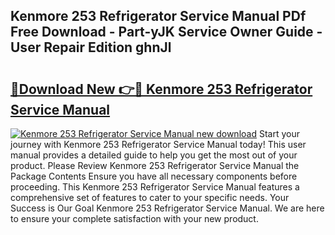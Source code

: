 ## Kenmore 253 Refrigerator Service Manual PDf Free Download - Part-yJK Service Owner Guide - User Repair Edition ghnJl

# <h2><a href="http://bc48140.oget.top/?id=Kenmore+253+Refrigerator+Service+Manual">🔗Download New 👉🔴 Kenmore 253 Refrigerator Service Manual</a></h2>

[![Kenmore 253 Refrigerator Service Manual new download](https://i.imgur.com/5g1atiW.png)](http://bc48140.oget.top/?id=Kenmore+253+Refrigerator+Service+Manual)
Start your journey with Kenmore 253 Refrigerator Service Manual today! This user manual provides a detailed guide to help you get the most out of your product. Please Review Kenmore 253 Refrigerator Service Manual the Package Contents Ensure you have all necessary components before proceeding. This Kenmore 253 Refrigerator Service Manual features a comprehensive set of features to cater to your specific needs. Your Success is Our Goal Kenmore 253 Refrigerator Service Manual. We are here to ensure your complete satisfaction with your new product.
